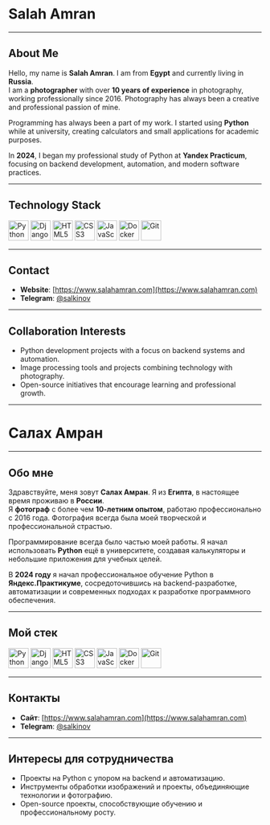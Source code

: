 # Salah Amran

---

## About Me

Hello, my name is **Salah Amran**. I am from **Egypt** and currently living in **Russia**.  
I am a **photographer** with over **10 years of experience** in photography, working professionally since 2016. Photography has always been a creative and professional passion of mine.  

Programming has always been a part of my work. I started using **Python** while at university, creating calculators and small applications for academic purposes.  

In **2024**, I began my professional study of Python at **Yandex Practicum**, focusing on backend development, automation, and modern software practices.

---

## Technology Stack

<p align="left">
  <img src="https://cdn.jsdelivr.net/gh/devicons/devicon/icons/python/python-original.svg" alt="Python" width="40" height="40"/>
  <img src="https://cdn.jsdelivr.net/gh/devicons/devicon/icons/django/django-plain.svg" alt="Django" width="40" height="40"/>
  <img src="https://cdn.jsdelivr.net/gh/devicons/devicon/icons/html5/html5-original.svg" alt="HTML5" width="40" height="40"/>
  <img src="https://cdn.jsdelivr.net/gh/devicons/devicon/icons/css3/css3-original.svg" alt="CSS3" width="40" height="40"/>
  <img src="https://cdn.jsdelivr.net/gh/devicons/devicon/icons/javascript/javascript-original.svg" alt="JavaScript" width="40" height="40"/>
  <img src="https://cdn.jsdelivr.net/gh/devicons/devicon/icons/docker/docker-original.svg" alt="Docker" width="40" height="40"/>
  <img src="https://cdn.jsdelivr.net/gh/devicons/devicon/icons/git/git-original.svg" alt="Git" width="40" height="40"/>
</p>

---

## Contact

- **Website**: [https://www.salahamran.com](https://www.salahamran.com)  
- **Telegram**: [@salkinov](https://t.me/salkinov)  

---

## Collaboration Interests

- Python development projects with a focus on backend systems and automation.  
- Image processing tools and projects combining technology with photography.  
- Open-source initiatives that encourage learning and professional growth.

---

# Салах Амран

---

## Обо мне

Здравствуйте, меня зовут **Салах Амран**. Я из **Египта**, в настоящее время проживаю в **России**.  
Я **фотограф** с более чем **10-летним опытом**, работаю профессионально с 2016 года. Фотография всегда была моей творческой и профессиональной страстью.  

Программирование всегда было частью моей работы. Я начал использовать **Python** ещё в университете, создавая калькуляторы и небольшие приложения для учебных целей.  

В **2024 году** я начал профессиональное обучение Python в **Яндекс.Практикуме**, сосредоточившись на backend-разработке, автоматизации и современных подходах к разработке программного обеспечения.

---

## Мой стек

<p align="left">
  <img src="https://cdn.jsdelivr.net/gh/devicons/devicon/icons/python/python-original.svg" alt="Python" width="40" height="40"/>
  <img src="https://cdn.jsdelivr.net/gh/devicons/devicon/icons/django/django-plain.svg" alt="Django" width="40" height="40"/>
  <img src="https://cdn.jsdelivr.net/gh/devicons/devicon/icons/html5/html5-original.svg" alt="HTML5" width="40" height="40"/>
  <img src="https://cdn.jsdelivr.net/gh/devicons/devicon/icons/css3/css3-original.svg" alt="CSS3" width="40" height="40"/>
  <img src="https://cdn.jsdelivr.net/gh/devicons/devicon/icons/javascript/javascript-original.svg" alt="JavaScript" width="40" height="40"/>
  <img src="https://cdn.jsdelivr.net/gh/devicons/devicon/icons/docker/docker-original.svg" alt="Docker" width="40" height="40"/>
  <img src="https://cdn.jsdelivr.net/gh/devicons/devicon/icons/git/git-original.svg" alt="Git" width="40" height="40"/>
</p>

---

## Контакты

- **Сайт**: [https://www.salahamran.com](https://www.salahamran.com)  
- **Telegram**: [@salkinov](https://t.me/salkinov)  

---

## Интересы для сотрудничества

- Проекты на Python с упором на backend и автоматизацию.  
- Инструменты обработки изображений и проекты, объединяющие технологии и фотографию.  
- Open-source проекты, способствующие обучению и профессиональному росту.
